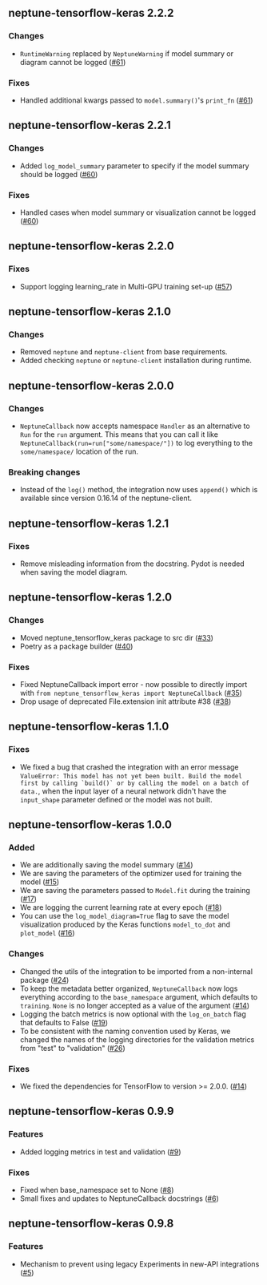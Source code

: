 ## neptune-tensorflow-keras 2.2.2

### Changes
- `RuntimeWarning` replaced by `NeptuneWarning` if model summary or diagram cannot be logged ([#61](https://github.com/neptune-ai/neptune-tensorflow-keras/pull/61))

### Fixes
- Handled additional kwargs passed to `model.summary()`'s `print_fn` ([#61](https://github.com/neptune-ai/neptune-tensorflow-keras/pull/61))

## neptune-tensorflow-keras 2.2.1

### Changes
- Added `log_model_summary` parameter to specify if the model summary should be logged ([#60](https://github.com/neptune-ai/neptune-tensorflow-keras/pull/60))

### Fixes
- Handled cases when model summary or visualization cannot be logged ([#60](https://github.com/neptune-ai/neptune-tensorflow-keras/pull/60))

## neptune-tensorflow-keras 2.2.0

### Fixes
- Support logging learning_rate in Multi-GPU training set-up ([#57](https://github.com/neptune-ai/neptune-tensorflow-keras/pull/57))

## neptune-tensorflow-keras 2.1.0

### Changes
- Removed `neptune` and `neptune-client` from base requirements.
- Added checking `neptune` or `neptune-client` installation during runtime.

## neptune-tensorflow-keras 2.0.0

### Changes
- `NeptuneCallback` now accepts namespace `Handler` as an alternative to `Run` for the `run` argument. This means that
  you can call it like `NeptuneCallback(run=run["some/namespace/"])` to log everything to the `some/namespace/`
  location of the run.

### Breaking changes
- Instead of the `log()` method, the integration now uses `append()` which is available since version 0.16.14
  of the neptune-client.

## neptune-tensorflow-keras 1.2.1

### Fixes
- Remove misleading information from the docstring. Pydot is needed when saving the model diagram.

## neptune-tensorflow-keras 1.2.0

### Changes
- Moved neptune_tensorflow_keras package to src dir ([#33](https://github.com/neptune-ai/neptune-tensorflow-keras/pull/33))
- Poetry as a package builder ([#40](https://github.com/neptune-ai/neptune-tensorflow-keras/pull/40))

### Fixes
- Fixed NeptuneCallback import error - now possible to directly import with `from neptune_tensorflow_keras import NeptuneCallback` ([#35](https://github.com/neptune-ai/neptune-tensorflow-keras/pull/35))
- Drop usage of deprecated File.extension init attribute #38 ([#38](https://github.com/neptune-ai/neptune-tensorflow-keras/pull/38))

## neptune-tensorflow-keras 1.1.0

### Fixes

- We fixed a bug that crashed the integration with an error message ``ValueError: This model has not yet been built. Build the model first by calling `build()` or by calling the model on a batch of data.``, when the input layer of a neural network didn't have the `input_shape`
  parameter defined or the model was not built.

## neptune-tensorflow-keras 1.0.0

### Added

- We are additionally saving the model summary ([#14](https://github.com/neptune-ai/neptune-tensorflow-keras/pull/14))
- We are saving the parameters of the optimizer used for training the model ([#15](https://github.com/neptune-ai/neptune-tensorflow-keras/pull/15))
- We are saving the parameters passed to `Model.fit` during the training ([#17](https://github.com/neptune-ai/neptune-tensorflow-keras/pull/17))
- We are logging the current learning rate at every epoch ([#18](https://github.com/neptune-ai/neptune-tensorflow-keras/pull/18))
- You can use the `log_model_diagram=True` flag to save the model visualization produced by the Keras functions
  `model_to_dot` and `plot_model` ([#16](https://github.com/neptune-ai/neptune-tensorflow-keras/pull/16))

### Changes

- Changed the utils of the integration to be imported from a non-internal package ([#24](https://github.com/neptune-ai/neptune-tensorflow-keras/pull/24))
- To keep the metadata better organized, `NeptuneCallback` now logs everything according to the `base_namespace` argument,
  which defaults to `training`. `None` is no longer accepted as a value of the argument ([#14](https://github.com/neptune-ai/neptune-tensorflow-keras/pull/14))
- Logging the batch metrics is now optional with the `log_on_batch` flag that defaults to False ([#19](https://github.com/neptune-ai/neptune-tensorflow-keras/pull/19))
- To be consistent with the naming convention used by Keras, we changed the names of the logging directories for
  the validation metrics from "test" to "validation" ([#26](https://github.com/neptune-ai/neptune-tensorflow-keras/pull/26))

### Fixes

- We fixed the dependencies for TensorFlow to version >= 2.0.0. ([#14](https://github.com/neptune-ai/neptune-tensorflow-keras/pull/14))

## neptune-tensorflow-keras 0.9.9

### Features

- Added logging metrics in test and validation ([#9](https://github.com/neptune-ai/neptune-tensorflow-keras/pull/9))

### Fixes

- Fixed when base_namespace set to None ([#8](https://github.com/neptune-ai/neptune-tensorflow-keras/pull/8))
- Small fixes and updates to NeptuneCallback docstrings ([#6](https://github.com/neptune-ai/neptune-tensorflow-keras/pull/6))

## neptune-tensorflow-keras 0.9.8

### Features

- Mechanism to prevent using legacy Experiments in new-API integrations ([#5](https://github.com/neptune-ai/neptune-tensorflow-keras/pull/5))
